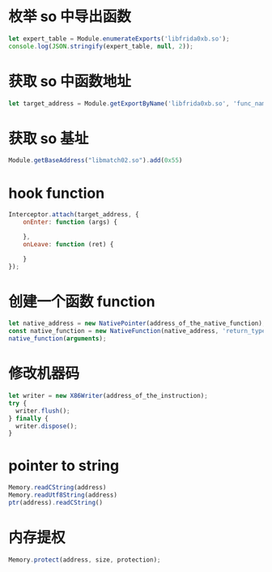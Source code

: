 
# 枚举 so 中导出函数
```js
let expert_table = Module.enumerateExports('libfrida0xb.so'); 
console.log(JSON.stringify(expert_table, null, 2));
```

# 获取 so 中函数地址
```js
let target_address = Module.getExportByName('libfrida0xb.so', 'func_name');
```

# 获取 so 基址
```js
Module.getBaseAddress("libmatch02.so").add(0x55)
```

# hook function
```js
Interceptor.attach(target_address, {
    onEnter: function (args) {

    },
    onLeave: function (ret) {

    }
});
```

# 创建一个函数 function
```js
let native_address = new NativePointer(address_of_the_native_function); // 字符串到指针
const native_function = new NativeFunction(native_address, 'return_type', ['argument_data_type']);
native_function(arguments);
```

# 修改机器码
```js
let writer = new X86Writer(address_of_the_instruction);
try {
  writer.flush();
} finally {
  writer.dispose();
}
```

# pointer to string
```js
Memory.readCString(address)
Memory.readUtf8String(address)
ptr(address).readCString()
```

# 内存提权
```js
Memory.protect(address, size, protection);
```

